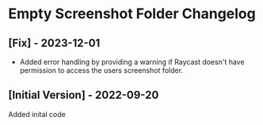 # Empty Screenshot Folder Changelog

## [Fix] - 2023-12-01

- Added error handling by providing a warning if Raycast doesn't have permission to access the users screenshot folder.

## [Initial Version] - 2022-09-20

Added inital code
